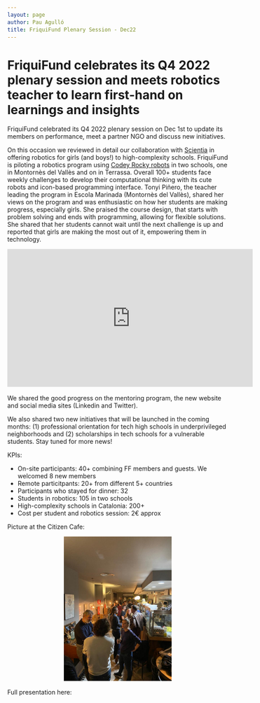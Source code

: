 ```yaml
---
layout: page
author: Pau Agulló
title: FriquiFund Plenary Session - Dec22
---
```


# FriquiFund celebrates its Q4 2022 plenary session and meets robotics teacher to learn first-hand on learnings and insights

FriquiFund celebrated its Q4 2022 plenary session on Dec 1st to update its members on performance, meet a partner NGO and discuss new initiatives.

On this occasion we reviewed in detail our collaboration with <a href="https://scientia.es" target="_blank">Scientia</a> in offering robotics for girls (and boys!) to high-complexity schools.
FriquiFund is piloting a robotics program using <a href="https://www.youtube.com/watch?v=VzSEg4iR9e0" target="_blank">Codey Rocky robots</a> in two schools, one in Montornès del Vallès and on in Terrassa. Overall 100+ students face weekly challenges to develop their computational thinking with its cute robots and icon-based programming interface.
Tonyi Piñero, the teacher leading the program in Escola Marinada (Montornès del Vallès), shared her views on the program and was enthusiastic on how her students are making progress, especially girls. She praised the course design, that starts with problem solving and ends with programming, allowing for flexible solutions.
She shared that her students cannot wait until the next challenge is up and reported that girls are making the most out of it, empowering them in technology.

<div style="text-align: center">
    <iframe width="560" height="315" src="https://www.youtube.com/embed/VzSEg4iR9e0" title="YouTube video player" frameborder="0" allow="accelerometer; autoplay; clipboard-write; encrypted-media; gyroscope; picture-in-picture" allowfullscreen></iframe>
</div>

We shared the good progress on the mentoring program, the new website and social media sites (Linkedin and Twitter).

We also shared two new initiatives that will be launched in the coming months: (1) professional orientation for tech high schools in underprivileged neighborhoods and (2) scholarships in tech schools for a vulnerable students. Stay tuned for more news!

KPIs:

- On-site participants: 40+ combining FF members and guests. We welcomed 8 new members
- Remote particitpants: 20+ from different 5+ countries
- Participants who stayed for dinner: 32
- Students in robotics: 105 in two schools
- High-complexity schools in Catalonia: 200+
- Cost per student and robotics session: 2€ approx

Picture at the Citizen Cafe:

<div style="text-align: center">
    <img src="/assets/Plenary-Dec-22.jpeg" width="49%" style="text-align: center"/>
</div>

Full presentation here:

<div style="text-align: center">
    <object data="/assets/FRIQUIFUND-Plenary-2022-12.pdf" width="90%" height="700" type='application/pdf'></object>
</div>
